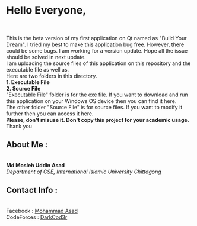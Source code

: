 <h1>
Hello Everyone,
</h1> <br>
<p> This is the beta version of my first application on Qt named as "Build Your Dream". I tried my best to make this application bug free. However, there could be some
bugs. I am working for a version update. Hope all the issue should be solved in next update.<br>
I am uploading the source files of this application on this repository and the executable file as well as.<br> Here are two folders in this directory. 
<br> <text align="center"><b>
1. Executable File<br>2. Source File </b> </text>
<br> "Executable File" folder is for the exe file. If you want to download and run this application on your Windows OS device
then you can find it here. <br>
The other folder "Source File" is for source files. If you want to modify it further then you can access it here.<br>
<strong> Please, don't misuse it. Don't copy this project for your academic usage. </strong><br> Thank you </p>
<h2>About Me : </h2> <br> 
<b>Md Mosleh Uddin Asad </b>
<br><i>Department of CSE, International Islamic University Chittagong </i></br>
<h2>Contact Info : </h2><br>
Facebook : <a href="https://fb.com/m0as4d">Mohammad Asad</a><br>
CodeForces : <a href="https://codeforces.com/profile/DarkCod3r">DarkCod3r</a>
